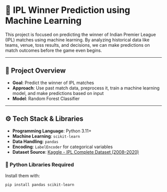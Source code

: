 # 🏏 IPL Winner Prediction using Machine Learning

This project is focused on predicting the winner of Indian Premier League (IPL) matches using machine learning. By analyzing historical data like teams, venue, toss results, and decisions, we can make predictions on match outcomes before the game even begins.

---

## 📌 Project Overview

- **Goal**: Predict the winner of IPL matches
- **Approach**: Use past match data, preprocess it, train a machine learning model, and make predictions based on input
- **Model**: Random Forest Classifier

---

## ⚙️ Tech Stack & Libraries

- **Programming Language**: Python 3.11+
- **Machine Learning**: `scikit-learn`
- **Data Handling**: `pandas`
- **Encoding**: `LabelEncoder` for categorical variables
- **Dataset Source**: [Kaggle - IPL Complete Dataset (2008–2020)](https://www.kaggle.com/datasets/patrickb1912/ipl-complete-dataset-20082020)

### 🔧 Python Libraries Required

Install them with:

```bash
pip install pandas scikit-learn
